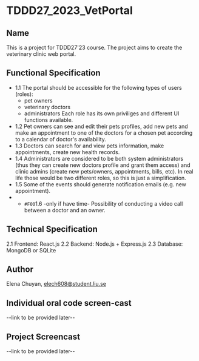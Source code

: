 # TDDD27_2023_VetPortal


## Name
This is a project for TDDD27'23 course.
The project aims to create the veterinary clinic web portal.

## Functional Specification
- 1.1 The portal should be accessible for the following types of users (roles):
    - pet owners
    - veterinary doctors
    - administrators
    Each role has its own priviliges and different UI functions available.
- 1.2 Pet owners can see and edit their pets profiles, add new pets and make an appointment to one of the doctors for a chosen pet according to a calendar of doctor's availability.
- 1.3 Doctors can search for and view pets information, make appointments, create new health records.
- 1.4 Administrators are considered to be both system administrators (thus they can create new doctors profile and grant them access) and clinic admins (create new pets/owners, appointments, bills, etc). In real life those would be two different roles, so this is just a simplification.
- 1.5 Some of the events should generate notification emails (e.g. new appointment).
- - `#F00`1.6 -only if have time- Possibility of conducting a video call between a doctor and an owner.

## Technical Specification
2.1 Frontend: React.js
2.2 Backend: Node.js + Express.js
2.3 Database: MongoDB or SQLite 


## Author
Elena Chuyan, elech608@student.liu.se

## Individual oral code screen-cast
--link to be provided later--

## Project Screencast
--link to be provided later--
